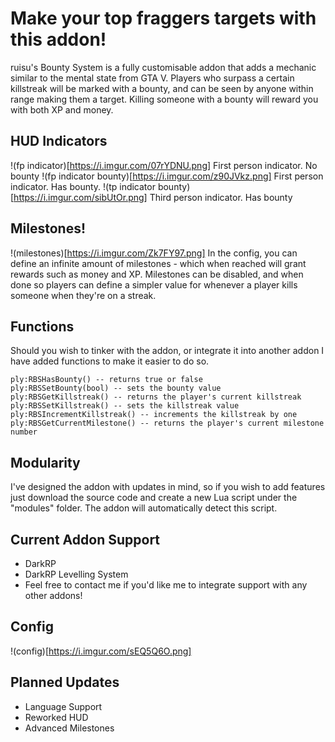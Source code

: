 # Make your top fraggers targets with this addon!
ruisu's Bounty System is a fully customisable addon that adds a mechanic similar to the mental state from GTA V. Players who surpass a certain killstreak will be marked with a bounty, and can be seen by anyone within range making them a target. Killing someone with a bounty will reward you with both XP and money.

## HUD Indicators
!(fp indicator)[https://i.imgur.com/07rYDNU.png]
First person indicator. No bounty
!(fp indicator bounty)[https://i.imgur.com/z90JVkz.png]
First person indicator. Has bounty.
!(tp indicator bounty)[https://i.imgur.com/sibUtOr.png]
Third person indicator. Has bounty

## Milestones!
!(milestones)[https://i.imgur.com/Zk7FY97.png]
In the config, you can define an infinite amount of milestones - which when reached will grant rewards such as money and XP. Milestones can be disabled, and when done so players can define a simpler value for whenever a player kills someone when they're on a streak.

## Functions
Should you wish to tinker with the addon, or integrate it into another addon I have added functions to make it easier to do so.
```
ply:RBSHasBounty() -- returns true or false
ply:RBSSetBounty(bool) -- sets the bounty value
ply:RBSGetKillstreak() -- returns the player's current killstreak
ply:RBSSetKillstreak() -- sets the killstreak value
ply:RBSIncrementKillstreak() -- increments the killstreak by one
ply:RBSGetCurrentMilestone() -- returns the player's current milestone number
```

## Modularity
I've designed the addon with updates in mind, so if you wish to add features just download the source code and create a new Lua script under the "modules" folder. The addon will automatically detect this script.

## Current Addon Support
- DarkRP
- DarkRP Levelling System
- Feel free to contact me if you'd like me to integrate support with any other addons!

## Config
!(config)[https://i.imgur.com/sEQ5Q6O.png]

## Planned Updates
- Language Support
- Reworked HUD
- Advanced Milestones
